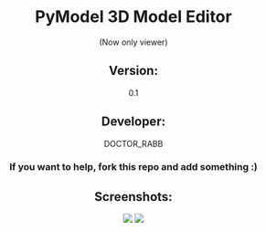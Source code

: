 <center>
    <h1>PyModel 3D Model Editor </h1> (Now only viewer)
    <h2>Version: </h2><p>0.1</p>
    <h2>Developer: </h2><p>DOCTOR_RABB</p>
    <h3>If you want to help, fork this repo and add something :)</h3>
    <h2>Screenshots: </h2>
    <img src="http://img.cadnav.com/allimg/140728/1-140HQG537.jpg">
    <img src="https://pp.vk.me/c633520/v633520892/2dcf0/qIdGmNL8Vdk.jpg">
</center>
